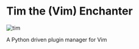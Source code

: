 # Tim the (Vim) Enchanter

![tim](https://cloud.githubusercontent.com/assets/6509117/21078412/14fce9f8-bf3c-11e6-9658-fb3ca2ee68a0.jpg)

A Python driven plugin manager for Vim
